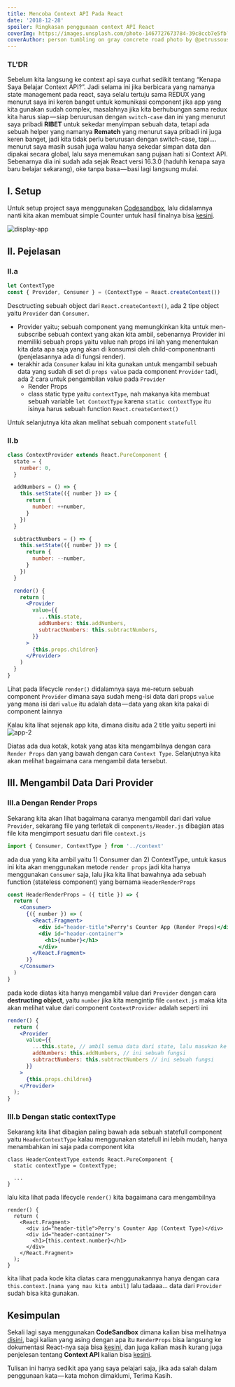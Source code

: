 ```yaml
---
title: Mencoba Context API Pada React
date: '2018-12-28'
spoiler: Ringkasan penggunaan context API React
coverImg: https://images.unsplash.com/photo-1467727673784-39c8ccb7e5fb?ixlib=rb-1.2.1&ixid=eyJhcHBfaWQiOjEyMDd9&auto=format&fit=crop&w=667&q=80
coverAuthor: person tumbling on gray concrete road photo by @petrussousa on Unsplash
---
```


### TL'DR

Sebelum kita langsung ke context api saya curhat sedikit tentang “Kenapa Saya Belajar Context API?”. Jadi selama ini jika berbicara yang namanya state management pada react, saya selalu tertuju sama REDUX yang menurut saya ini keren banget untuk komunikasi component jika app yang kita gunakan sudah complex, masalahnya jika kita berhubungan sama redux kita harus siap — siap beruurusan dengan `switch-case` dan ini yang menurut saya pribadi **RIBET** untuk sekedar menyimpan sebuah data, tetapi ada sebuah helper yang namanya **Rematch** yang menurut saya pribadi ini juga keren banget, jadi kita tidak perlu berurusan dengan switch-case, tapi…. menurut saya masih susah juga walau hanya sekedar simpan data dan dipakai secara global, lalu saya menemukan sang pujaan hati si Context API. Sebenarnya dia ini sudah ada sejak React versi 16.3.0 (haduhh kenapa saya baru belajar sekarang), oke tanpa basa — basi lagi langsung mulai.

## I. Setup

Untuk setup project saya menggunakan [Codesandbox](https://codesandbox.io/), lalu didalamnya nanti kita akan membuat simple Counter untuk hasil finalnya bisa [kesini](https://codesandbox.io/s/n7rj5lxrzp).

![display-app](./app.png)

## II. Pejelasan

### II.a

```jsx
let ContextType
const { Provider, Consumer } = (ContextType = React.createContext())
```

Desctructing sebuah object dari `React.createContext()`, ada 2 tipe object yaitu `Provider` dan `Consumer`.

- Provider yaitu; sebuah component yang memungkinkan kita untuk men-subscribe sebuah context yang akan kita ambil, sebenarnya Provider ini memiliki sebuah props yaitu value nah props ini lah yang menentukan kita data apa saja yang akan di konsumsi oleh child-componentnanti (penjelasannya ada di fungsi render).
- terakhir ada `Consumer` kalau ini kita gunakan untuk mengambil sebuah data yang sudah di set di `props value` pada component `Provider` tadi, ada 2 cara untuk pengambilan value pada `Provider`
  - Render Props
  - class static type yaitu `contextType`, nah makanya kita membuat sebuah variable `let ContextType` karena `static contextType` itu isinya harus sebuah function `React.createContext()`

Untuk selanjutnya kita akan melihat sebuah component `statefull`

### II.b

```jsx
class ContextProvider extends React.PureComponent {
  state = {
    number: 0,
  }

  addNumbers = () => {
    this.setState(({ number }) => {
      return {
        number: ++number,
      }
    })
  }

  subtractNumbers = () => {
    this.setState(({ number }) => {
      return {
        number: --number,
      }
    })
  }

  render() {
    return (
      <Provider
        value={{
          ...this.state,
          addNumbers: this.addNumbers,
          subtractNumbers: this.subtractNumbers,
        }}
      >
        {this.props.children}
      </Provider>
    )
  }
}
```

Lihat pada lifecycle `render()` didalamnya saya me-return sebuah component `Provider` dimana saya sudah meng-isi data dari props `value` yang mana isi dari `value` itu adalah data — data yang akan kita pakai di component lainnya

Kalau kita lihat sejenak app kita, dimana disitu ada 2 title yaitu seperti ini
![app-2](./app-2.png)

Diatas ada dua kotak, kotak yang atas kita mengambilnya dengan cara `Render Props` dan yang bawah dengan cara `Context Type`. Selanjutnya kita akan melihat bagaimana cara mengambil data tersebut.

## III. Mengambil Data Dari Provider

### III.a Dengan Render Props

Sekarang kita akan lihat bagaimana caranya mengambil dari dari value `Provider`, sekarang file yang terletak di `components/Header.js` dibagian atas file kita mengimport sesuatu dari file `context.js`

```jsx
import { Consumer, ContextType } from '../context'
```

ada dua yang kita ambil yaitu 1) Consumer dan 2) ContextType, untuk kasus ini kita akan menggunakan metode `render props` jadi kita hanya menggunakan `Consumer` saja, lalu jika kita lihat bawahnya ada sebuah function (stateless component) yang bernama `HeaderRenderProps`

```jsx
const HeaderRenderProps = ({ title }) => {
  return (
    <Consumer>
      {({ number }) => (
        <React.Fragment>
          <div id="header-title">Perry's Counter App (Render Props)</div>
          <div id="header-container">
            <h1>{number}</h1>
          </div>
        </React.Fragment>
      )}
    </Consumer>
  )
}
```

pada kode diatas kita hanya mengambil value dari `Provider` dengan cara **destructing object**, yaitu `number` jika kita mengintip file `context.js` maka kita akan melihat value dari component `ContextProvider` adalah seperti ini

```jsx
render() {
  return (
    <Provider
      value={{
        ...this.state, // ambil semua data dari state, lalu masukan ke dalam sini
        addNumbers: this.addNumbers, // ini sebuah fungsi
        subtractNumbers: this.subtractNumbers // ini sebuah fungsi
      }}
    >
      {this.props.children}
    </Provider>
  );
}
```

### III.b Dengan static contextType

Sekarang kita lihat dibagian paling bawah ada sebuah statefull component yaitu `HeaderContextType` kalau menggunakan statefull ini lebih mudah, hanya menambahkan ini saja pada component kita

```jsx{2}
class HeaderContextType extends React.PureComponent {
  static contextType = ContextType;

  ...
}
```

lalu kita lihat pada lifecycle `render()` kita bagaimana cara mengambilnya

```jsx{6}
render() {
  return (
    <React.Fragment>
      <div id="header-title">Perry's Counter App (Context Type)</div>
      <div id="header-container">
        <h1>{this.context.number}</h1>
      </div>
    </React.Fragment>
  );
}
```

kita lihat pada kode kita diatas cara menggunakannya hanya dengan cara `this.context.[nama yang mau kita ambil]` lalu tadaaa… data dari `Provider` sudah bisa kita gunakan.

## Kesimpulan

Sekali lagi saya menggunakan **CodeSandbox** dimana kalian bisa melihatnya [disini](https://codesandbox.io/s/n7rj5lxrzp), bagi kalian yang asing dengan apa itu `RenderProps` bisa langsung ke dokumentasi React-nya saja bisa [kesini](https://reactjs.org/docs/render-props.html), dan juga kalian masih kurang juga penjelesan tentang **Context API** kalian bisa [kesini](https://reactjs.org/docs/context.html).

Tulisan ini hanya sedikit apa yang saya pelajari saja, jika ada salah dalam penggunaan kata — kata mohon dimaklumi, Terima Kasih.
